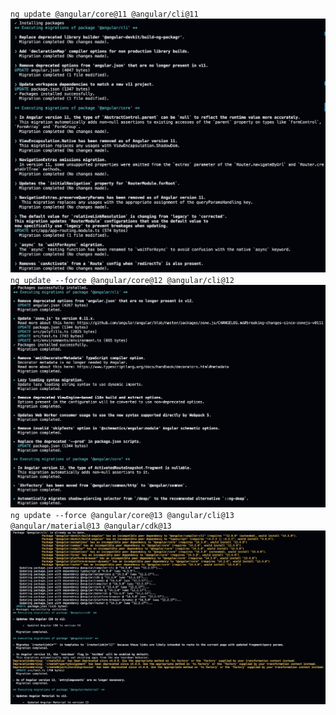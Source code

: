 `ng update @angular/core@11 @angular/cli@11`
![alt text](angular@11.png)
`ng update --force @angular/core@12 @angular/cli@12`
![alt text](angular@12.png)
`ng update --force @angular/core@13 @angular/cli@13 @angular/material@13 @angular/cdk@13`
![alt text](angular@13.png)
